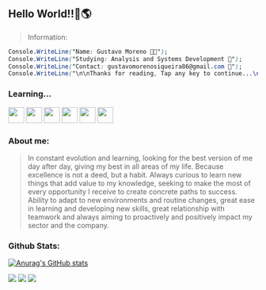## Hello World!!👋🌎 
> Information:
```CSS  
Console.WriteLine("Name: Gustavo Moreno 🧑‍💻");   
Console.WriteLine("Studying: Analysis and Systems Development 📝");     
Console.WriteLine("Contact: gustavomorenosiqueira86@gmail.com 📧");    
Console.WriteLine("\n\nThanks for reading, Tap any key to continue...\n\n\n");
```

### Learning...
<img height="32" widht="32" src="https://cdn.worldvectorlogo.com/logos/c--4.svg"/> <img height="32" widht="32" src="https://icons-for-free.com/iconfiles/png/512/development+logo+mysql+icon-1320184807686758112.png"/> <img height="32" widht="32" src="https://logodownload.org/wp-content/uploads/2016/10/html5-logo-2834x4000.png"/> <img height="32" widht="32" src="https://i.pinimg.com/originals/eb/7e/20/eb7e20e646f5b7ec9ed4f8f78a5dee8f.png"/> <img height="32" widht="32" src="https://cdn-icons-png.flaticon.com/512/5968/5968292.png"/> <img height="32" widht="32" src="https://git-scm.com/images/logos/downloads/Git-Icon-1788C.png"/>

### About me:
>In constant evolution and learning, looking for the best version of me day after day, giving my best in all areas of my life. Because excellence is not a deed, but a habit. Always curious to learn new things that add value to my knowledge, seeking to make the most of every opportunity I receive to create concrete paths to success. Ability to adapt to new environments and routine changes, great ease in learning and developing new skills, great relationship with teamwork and always aiming to proactively and positively impact my sector and the company.

### <sumary>Github Stats:</summary>

 [![Anurag's GitHub stats](https://github-readme-stats.vercel.app/api?username=GustavoMSV)](https://github.com/GustavoMSV/github-readme-stats)
 

**[<img src="https://camo.githubusercontent.com/a80d00f23720d0bc9f55481cfcd77ab79e141606829cf16ec43f8cacc7741e46/68747470733a2f2f696d672e736869656c64732e696f2f62616467652f4c696e6b6564496e2d3030373742353f7374796c653d666f722d7468652d6261646765266c6f676f3d6c696e6b6564696e266c6f676f436f6c6f723d7768697465" />](https://www.linkedin.com/in/gustavo-moreno-5803a0229/)** **[<img src= "https://img.shields.io/badge/website-000000?style=for-the-badge&logo=About.me&logoColor=white"/>](https://gustavomsv.github.io/#home)** **[<img src="https://img.shields.io/badge/Gmail-D14836?style=for-the-badge&logo=gmail&logoColor=white" />](https://mail.google.com/mail/u/0/?tab=rm&ogbl#inbox)**
<!---
GustavoMSV/GustavoMSV is a ✨ special ✨ repository because its `README.md` (this file) appears on your GitHub profile.
You can click the Preview link to take a look at your changes.
--->
